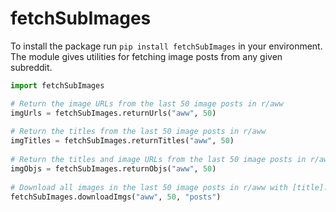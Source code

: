 
# fetchSubImages
To install the package run `pip install fetchSubImages` in your environment.  
The module gives utilities for fetching image posts from any given subreddit.  
```python
import fetchSubImages

# Return the image URLs from the last 50 image posts in r/aww  
imgUrls = fetchSubImages.returnUrls("aww", 50)  
  
# Return the titles from the last 50 image posts in r/aww  
imgTitles = fetchSubImages.returnTitles("aww", 50)  
  
# Return the titles and image URLs from the last 50 image posts in r/aww as objects containing 'title' and 'url'  
imgObjs = fetchSubImages.returnObjs("aww", 50)  
  
# Download all images in the last 50 image posts in r/aww with [title].png as filename to 'posts' folder  
fetchSubImages.downloadImgs("aww", 50, "posts")
```
